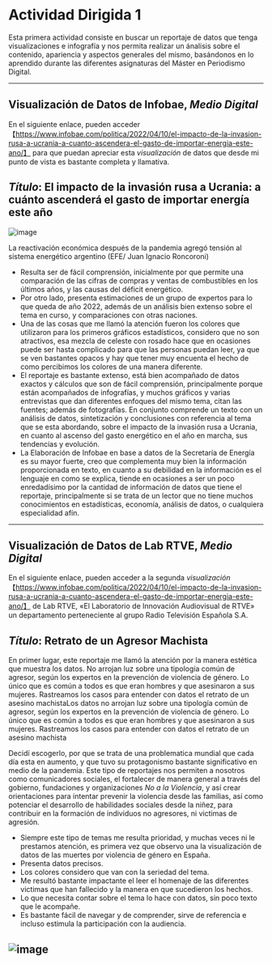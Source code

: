 # Actividad Dirigida 1

Esta primera actividad consiste en buscar un reportaje de datos que tenga visualizaciones e infografía y nos permita realizar un ánalisis sobre el contenido, apariencia y aspectos generales del mismo, basándonos en lo aprendido durante las diferentes asignaturas del Máster en Periodismo Digital. 

-----------------------------------------------------------------------------------------------------------------------------------------------------------------------


## Visualización de Datos de Infobae, *Medio Digital*

En el siguiente enlace, pueden acceder 【https://www.infobae.com/politica/2022/04/10/el-impacto-de-la-invasion-rusa-a-ucrania-a-cuanto-ascendera-el-gasto-de-importar-energia-este-ano/】 para que puedan apreciar esta *visualización* de datos que desde mi punto de vista es bastante completa y llamativa. 

## *Título*: El impacto de la invasión rusa a Ucrania: a cuánto ascenderá el gasto de importar energía este año

![image](https://user-images.githubusercontent.com/107210409/173515075-89884367-a627-4367-9d17-c8d4fdd304ed.png)

La reactivación económica después de la pandemia agregó tensión al sistema energético argentino (EFE/ Juan Ignacio Roncoroni)



- Resulta ser de fácil comprensión, inicialmente por que permite una comparación de las cifras de compras y ventas de combustibles en los últimos años, y las causas del déficit energético.
-  Por otro lado, presenta estimaciones de un grupo de expertos para lo que queda de año 2022, además de un análisis bien extenso sobre el tema en curso, y comparaciones con otras naciones. 
- Una de las cosas que me llamó la atención fueron los colores que utilizaron para los primeros gráficos estadísticos, considero que no son atractivos, esa mezcla de celeste con rosado hace que en ocasiones puede ser hasta complicado para que las personas puedan leer, ya que se ven bastantes opacos y hay que tener muy encuenta el hecho de como percibimos los colores de una manera diferente. 
- El reportaje es bastante extenso, está bien acompañado de datos exactos y cálculos que son de fácil comprensión, principalmente porque están acompañados de infografías, y muchos gráficos y varias entrevistas que dan diferentes enfoques del mismo tema, citan las fuentes; además de fotografías. En conjunto comprende un texto con un análisis de datos, sintetización y conclusiones con referencia al tema que se esta abordando, sobre el impacto de la invasión rusa a Ucrania, en cuanto al ascenso del gasto energético en el año en marcha, sus tendencias y evolución.
- La Elaboración de Infobae en base a datos de la Secretaría de Energía es su mayor fuerte, creo que complementa muy bien la información proporcionada en texto, en cuanto a su debilidad en la información es el lenguaje en como se explica, tiende en ocasiones a ser un poco enredadísimo  por la cantidad de información de datos que tiene el reportaje, principalmente si se trata de un lector que no tiene muchos conocimientos en estadísticas, economía, análisis de datos, o cualquiera especialidad afín. 


-----------------------------------------------------------------------------------------------------------------------------------------------------------------------

## Visualización de Datos de Lab RTVE, *Medio Digital*

En el siguiente enlace, pueden acceder a la segunda *visualización* 【https://www.infobae.com/politica/2022/04/10/el-impacto-de-la-invasion-rusa-a-ucrania-a-cuanto-ascendera-el-gasto-de-importar-energia-este-ano/】 de Lab RTVE, «El Laboratorio de Innovación Audiovisual de RTVE» un departamento perteneciente al grupo Radio Televisión Española S.A. 


## *Título*: Retrato de un Agresor Machista


En primer lugar, este reportaje me llamó la atención por la manera estética que muestra los datos. No arrojan luz sobre una tipología común de agresor, según los expertos en la prevención de violencia de género. Lo único que es común a todos es que eran hombres y que asesinaron a sus mujeres. Rastreamos los casos para entender con datos el retrato de un asesino machistaLos datos no arrojan luz sobre una tipología común de agresor, según los expertos en la prevención de violencia de género. Lo único que es común a todos es que eran hombres y que asesinaron a sus mujeres. Rastreamos los casos para entender con datos el retrato de un asesino machista

Decidí escogerlo, por que se trata de una problematica mundial que cada día esta en aumento, y que tuvo su protagonismo bastante significativo en medio de la pandemia. Este tipo de reportajes nos permiten a nosotros como comunicadores sociales, el fortalecer de manera general a través del gobierno, fundaciones y organizaciones *No a la Violencia*, y así crear orientaciones para intentar prevenir la violencia desde las familias, así como potenciar el desarrollo de habilidades sociales desde la niñez, para contribuir en la formación de individuos no agresores, ni victimas de agresión.
- Siempre este tipo de temas me resulta prioridad, y muchas veces ni le prestamos atención, es primera vez que observo una la visualización de datos de las muertes por violencia de género en España.
- Presenta datos precisos.
- Los colores considero que van con la seriedad del tema.
- Me resultó bastante impactante el leer el homenaje de las diferentes victimas que han fallecido y la manera en que sucedieron los hechos.
- Lo que necesita contar sobre el tema lo hace con datos, sin poco texto que le acompañe.
- Es bastante fácil de navegar y de comprender, sirve de referencia e incluso estimula la participación con la audiencia.


![image](https://user-images.githubusercontent.com/107210409/173514565-3b2773d6-751c-4f79-8cea-0896b53e232a.png)
-----------------------------------------------------------------------------------------------------------------------------------------------------------------------




